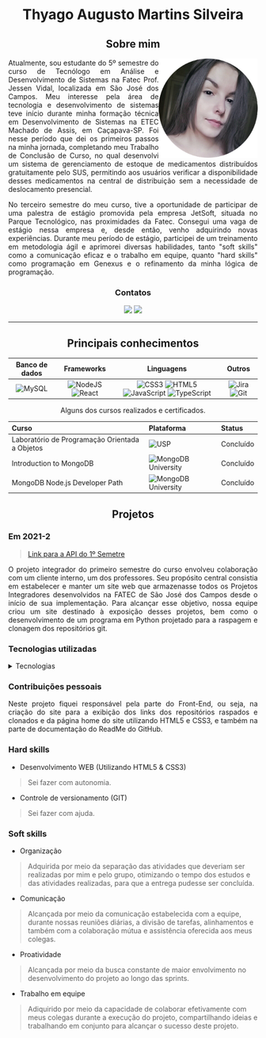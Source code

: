 <Div align="center" >

# Thyago Augusto Martins Silveira

## Sobre mim

</Div>

<Div align="justify" >

<img align="right" src="https://raw.githubusercontent.com/DiasVitoria/PortifolioTG/main/images/eu.png?token=GHSAT0AAAAAACHE5MFGN3FBQLKJKUAJDTCOZHX54KA" alt="Foto de perfil" width="200"/>

Atualmente, sou estudante do 5º semestre do curso de Tecnólogo em Análise e Desenvolvimento de Sistemas na Fatec Prof. Jessen Vidal, localizada em São José dos Campos. Meu interesse pela área de tecnologia e desenvolvimento de sistemas teve início durante minha formação técnica em Desenvolvimento de Sistemas na ETEC Machado de Assis, em Caçapava-SP. Foi nesse período que dei os primeiros passos na minha jornada, completando meu Trabalho de Conclusão de Curso, no qual desenvolvi um sistema de gerenciamento de estoque de medicamentos distribuídos gratuitamente pelo SUS, permitindo aos usuários verificar a disponibilidade desses medicamentos na central de distribuição sem a necessidade de deslocamento presencial.

No terceiro semestre do meu curso, tive a oportunidade de participar de uma palestra de estágio promovida pela empresa JetSoft, situada no Parque Tecnológico, nas proximidades da Fatec. Consegui uma vaga de estágio nessa empresa e, desde então, venho adquirindo novas experiências. Durante meu período de estágio, participei de um treinamento em metodologia ágil e aprimorei diversas habilidades, tanto "soft skills" como a comunicação eficaz e o trabalho em equipe, quanto "hard skills" como programação em Genexus e o refinamento da minha lógica de programação.

</Div>

<Div align="center" >

### Contatos

  <a href= "https://linkedin.com/in/DiasVictoria" target="_blank"><img src="https://img.shields.io/badge/-LinkedIn-%230077B5?style=for-the-badge&logo=linkedin&logoColor=white" target="_blank"></a> 
  <a href = "https://github.com/DiasVitoria" target="_blank"><img src="https://img.shields.io/badge/github-%23121011.svg?style=for-the-badge&logo=github&logoColor=white" target="_blank"></a>

<hr />  

## Principais conhecimentos

 
|Banco de dados|Frameworks|Linguagens|Outros|
| :-------: | :--------: | :----: | :--------: |
| ![MySQL](https://img.shields.io/badge/mysql-%2300f.svg?style=for-the-badge&logo=mysql&logoColor=white)  | ![NodeJS](https://img.shields.io/badge/node.js-6DA55F?style=for-the-badge&logo=node.js&logoColor=white) ![React](https://img.shields.io/badge/react-%2320232a.svg?style=for-the-badge&logo=react&logoColor=%2361DAFB) | ![CSS3](https://img.shields.io/badge/css3-%231572B6.svg?style=for-the-badge&logo=css3&logoColor=white) ![HTML5](https://img.shields.io/badge/html5-%23E34F26.svg?style=for-the-badge&logo=html5&logoColor=white) ![JavaScript](https://img.shields.io/badge/javascript-%23323330.svg?style=for-the-badge&logo=javascript&logoColor=%23F7DF1E) ![TypeScript](https://img.shields.io/badge/typescript-%23007ACC.svg?style=for-the-badge&logo=typescript&logoColor=white) | ![Jira](https://img.shields.io/badge/jira-%230A0FFF.svg?style=for-the-badge&logo=jira&logoColor=white) ![Git](https://img.shields.io/badge/git-%23F05033.svg?style=for-the-badge&logo=git&logoColor=white) |

Alguns dos cursos realizados e certificados.

|   Curso  |  Plataforma  |   Status    |
| :---   | :---    | :---      |
| Laboratório de Programação Orientada a Objetos |  ![USP](https://img.shields.io/badge/Coursera-0056D2?style=for-the-badge&logo=Coursera&logoColor=white)  | Concluído |
| Introduction to MongoDB | ![MongoDB University](https://img.shields.io/badge/MongoDB-%234ea94b.svg?style=for-the-badge&logo=mongodb&logoColor=white) |  Concluído |
| MongoDB Node.js Developer Path | ![MongoDB University](https://img.shields.io/badge/MongoDB-%234ea94b.svg?style=for-the-badge&logo=mongodb&logoColor=white) |  Concluído |

## Projetos

</Div>

### Em 2021-2

<Div align="justify" >

> [Link para a API do 1º Semetre](https://github.com/DiasVitoria/API-1-Semestre)

O projeto integrador do primeiro semestre do curso envolveu colaboração com um cliente interno, um dos professores. Seu propósito central consistia em estabelecer e manter um site web que armazenasse todos os Projetos Integradores desenvolvidos na FATEC de São José dos Campos desde o início de sua implementação. Para alcançar esse objetivo, nossa equipe criou um site destinado à exposição desses projetos, bem como o desenvolvimento de um programa em Python projetado para a raspagem e clonagem dos repositórios git.

</Div>

### Tecnologias utilizadas

 <details><summary>Tecnologias</summary>
   
  <img width="50 rem" src="https://cdn.jsdelivr.net/gh/devicons/devicon/icons/figma/figma-original.svg"/>Figma 
  > Utilizado para desenvolver o protótipo apresentado ao cliente.
  
  <img width="50 rem" src="https://cdn.jsdelivr.net/gh/devicons/devicon/icons/vscode/vscode-original.svg"/> VScode 
  > Utilizado para o desenvolvimento do código de todo o projeto.

  <img width="50 rem" src="https://cdn.jsdelivr.net/gh/devicons/devicon/icons/html5/html5-original.svg"/> HTML 
  > Utilizamos HTML em nosso projeto para a criação da estrutura das páginas web para apresentação do conteúdo extraído do site da Fatec (APIs passadas) que era nosso principal objetivo.

  <img width="50 rem" src="https://cdn.jsdelivr.net/gh/devicons/devicon/icons/css3/css3-original.svg"/> CSS 
  > Utilizamos o CSS para estilizar, assim melhorando a apresentação visual de nossas páginas criadas com HTML. Com o CSS, conseguimos controlar cores, fontes e layout.
  
  <img width="50 rem" src="https://cdn.jsdelivr.net/gh/devicons/devicon/icons/git/git-original.svg"/> Git 
  > Utilizamos o Git devido à sua capacidade de gerenciar e controlar as versões do código-fonte de forma eficiente, possibilitando colaboração, rastreamento de alterações, tornando o desenvolvimento mais organizado e confiável.

  <img width="50 rem" src="https://cdn.jsdelivr.net/gh/devicons/devicon/icons/github/github-original.svg"/> Github 
  > Utilizamos o GitHub para a hospedagem do código, facilitando o trabalho em equipe, oferecendo controle de versão eficiente e permitindo o gerenciamento dos colaboradores.

  <img width="50 rem" src="https://cdn.jsdelivr.net/gh/devicons/devicon/icons/python/python-original.svg"/> Python 
  > Utilizamos o Python para o 'web scraping' no site da Fatec, extraindo os links das informações das APIs passadas de todos os cursos.

 </details>
 

### Contribuições pessoais

<Div align="justify" >

Neste projeto fiquei responsável pela parte do Front-End, ou seja, na criação do site para a exibição dos links dos repositórios raspados e clonados e da página home do site utilizando HTML5 e CSS3, e também na parte de documentação do ReadMe do GitHub.

</Div>

### Hard skills

* Desenvolvimento WEB (Utilizando HTML5 & CSS3)
> Sei fazer com autonomia.

* Controle de versionamento (GIT)  
> Sei fazer com ajuda.

### Soft skills

* Organização 
> Adquirida por meio da separação das atividades que deveriam ser realizadas por mim e pelo grupo, otimizando o tempo dos estudos e das atividades realizadas, para que a entrega pudesse ser concluída.

* Comunicação 
> Alcançada por meio da comunicação estabelecida com a equipe, durante nossas reuniões diárias, a divisão de tarefas, alinhamentos e também com a colaboração mútua e assistência oferecida aos meus colegas.
 
* Proatividade
> Alcançada por meio da busca constante de maior envolvimento no desenvolvimento do projeto ao longo das sprints.

* Trabalho em equipe
> Adiquirido por meio da capacidade de colaborar efetivamente com meus colegas durante a execução do projeto, compartilhando ideias e trabalhando em conjunto para alcançar o sucesso deste projeto.
